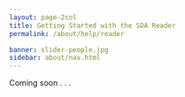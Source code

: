 ```yaml
---
layout: page-2col
title: Getting Started with the SDA Reader
permalink: /about/help/reader

banner: slider-people.jpg
sidebar: about/nav.html
---
```

Coming soon . . .
